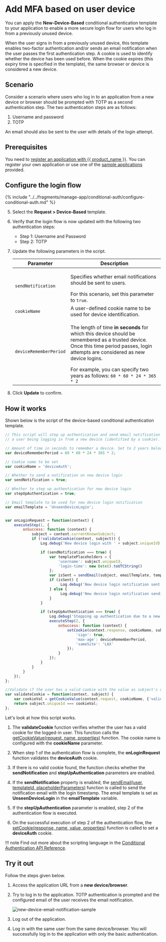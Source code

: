 # Add MFA based on user device

You can apply the **New-Device-Based** conditional authentication template to your application to enable a more secure login flow for users who log in from a previously unused device.

When the user signs in from a previously unused device, this template enables two-factor authentication and/or sends an email notification when the user passes the first authentication step. A cookie is used to identify whether the device has been used before. When the cookie expires (this expiry time is specified in the template), the same browser or device is considered a new device.

## Scenario

Consider a scenario where users who log in to an application from a new device or browser should be prompted with TOTP as a second authentication step. The two authentication steps are as follows:

1. Username and password
2. TOTP

An email should also be sent to the user with details of the login attempt.

## Prerequisites

You need to [register an application with {{ product_name }}](../../guides/applications/). You can register your own application or use one of the [sample applications](../../get-started/try-samples/) provided.

## Configure the login flow

{% include "../../fragments/manage-app/conditional-auth/configure-conditional-auth.md" %}

5. Select the **Request > Device-Based** template.

6. Verify that the login flow is now updated with the following two authentication steps:

    - Step 1: Username and Password
    - Step 2: TOTP

7. Update the following parameters in the script.
    <!-- markdownlint-disable-file MD037 -->
    <table>
        <thead>
            <tr>
                <th>Parameter</th>
                <th>Description</th>
            </tr>
        </thead>
        <tbody>
            <tr>
                <td><code>sendNotification</code></td>
                <td><p>Specifies whether email notifications should be sent to users.</p> For this scenario, set this parameter to <code>true</code>.</td>
            </tr>
            <tr>
                <td><code>cookieName</code></td>
                <td>A user-defined cookie name to be used for device identification.</td>
            </tr>
            <tr>
                <td><code>deviceRememberPeriod</code></td>
                <td><p>The length of time <b>in seconds</b> for which this device should be remembered as a trusted device. Once this time period passes, login attempts are considered as new device logins.</p>For example, you can specify two years as follows: <code>60 * 60 * 24 * 365 * 2</code></td>
            </tr>
        </tbody>
    </table>

8. Click **Update** to confirm.

## How it works

Shown below is the script of the device-based conditional authentication template.

```js
// This script will step up authentication and send email notification in case of
// a user being logging in from a new device (identified by a cookie).

// Amount of time in seconds to remember a device. Set to 2 years below.
var deviceRememberPeriod = 60 * 60 * 24 * 365 * 2;

// Cookie name to be set
var cookieName = 'deviceAuth';

// Whether to send a notification on new device login
var sendNotification = true;

// Whether to step up authentication for new device login
var stepUpAuthentication = true;

// Email template to be used for new device login notification
var emailTemplate = 'UnseenDeviceLogin';


var onLoginRequest = function(context) {
    executeStep(1, {
        onSuccess: function (context) {
            subject = context.currentKnownSubject;
            if (!validateCookie(context, subject)) {
                Log.debug('New device login with ' + subject.uniqueId);

                if (sendNotification === true) {
                    var templatePlaceholders = {
                        'username': subject.uniqueId,
                        'login-time': new Date().toUTCString()
                    };
                    var isSent = sendEmail(subject, emailTemplate, templatePlaceholders);
                    if (isSent) {
                         Log.debug('New device login notification sent to ' + subject.uniqueId);
                    } else {
                         Log.debug('New device login notification sending failed to ' + subject.uniqueId);
                    }
                }

                if (stepUpAuthentication === true) {
                    Log.debug('Stepping up authentication due to a new device login with ' + subject.uniqueId);
                    executeStep(2, {
                        onSuccess: function (context) {
                            setCookie(context.response, cookieName, subject.uniqueId, {
                                'sign': true,
                                'max-age': deviceRememberPeriod,
                                'sameSite': 'LAX'
                            });
                        }
                    });
                }
            }
        }
    });
};

//Validate if the user has a valid cookie with the value as subject's username
var validateCookie = function(context, subject) {
    var cookieVal = getCookieValue(context.request, cookieName, {'validateSignature': true});
    return subject.uniqueId === cookieVal;
};
```

Let's look at how this script works.

1. The **validateCookie** function verifies whether the user has a valid cookie for the logged-in user. This function calls the [getCookieValue(request, name, properties)](../../../references/conditional-auth/api-reference/#get-cookie-value) function. The cookie name is configured with the **cookieName** parameter.

2. When step 1 of the authentication flow is complete, the **onLoginRequest** function validates the **deviceAuth** cookie.

3. If there is no valid cookie found, the function checks whether the **sendNotification** and **stepUpAuthentication** parameters are enabled.

4. If the **sendNotification** property is enabled, the [sendEmail(user, templateId, placeholderParameters)](../../../references/conditional-auth/api-reference/#send-email) function is called to send the notification email with the login timestamp. The email template is set as **UnseenDeviceLogin** in the **emailTemplate** variable.

5. If the **stepUpAuthentication** parameter is enabled, step 2 of the authentication flow is executed.

6. On the successful execution of step 2 of the authentication flow, the [setCookie(response, name, value, properties)](../../../references/conditional-auth/api-reference/#set-cookie) function is called to set a **deviceAuth** cookie.

!!! note
    Find out more about the scripting language in the [Conditional Authentication API Reference](../../references/conditional-auth/api-reference/).

## Try it out

Follow the steps given below.

1. Access the application URL from a **new device/browser**.

2. Try to log in to the application. TOTP authentication is prompted and the configured email of the user receives the email notification.

    ![new-device-email-notification-sample](../../../assets/img/guides/conditional-auth/new-device-email-notification.png)

3. Log out of the application.

4. Log in with the same user from the same device/browser. You will successfully log in to the application with only the basic authentication.
